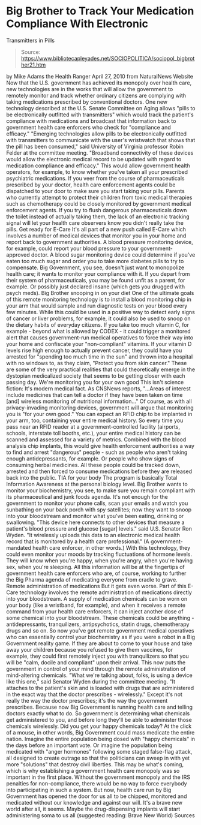 # Big Brother to Track Your Medication Compliance With Electronic 
Transmitters in Pills

> Source: https://www.bibliotecapleyades.net/SOCIOPOLITICA/sociopol_bigbrother21.htm

by Mike Adams
the Health Ranger
April 27, 2010
from
NaturalNews Website
Now that the U.S. government has achieved its monopoly over health care, new
technologies are in the works that will allow the government to remotely
monitor and track whether ordinary citizens are complying with taking
medications prescribed by conventional doctors.
One new technology described at the U.S. Senate
Committee on Aging allows "pills to be electronically outfitted with
transmitters" which would track the patient's compliance with medications
and broadcast that information back to government health care enforcers who
check for "compliance and efficacy."
"Emerging technologies allow pills to be
electronically outfitted with transmitters to communicate with the
user's wristwatch that shows that the pill has been consumed," said
University of Virginia professor Robin Felder at the committee meeting.
"Broadband connectivity of these devices would allow the electronic
medical record to be updated with regard to medication compliance and
efficacy."
This would allow government health operators,
for example, to know whether you've taken all your prescribed psychiatric
medications.
If you veer from the course of pharmaceuticals prescribed by
your doctor, health care enforcement agents could be dispatched to your door
to make sure you start taking your pills.
Parents who currently attempt to protect their children from toxic medical
therapies such as chemotherapy could be closely monitored by government
medical enforcement agents.
If you try to flush dangerous pharmaceuticals
down the toilet instead of actually taking them, the lack of an electronic
tracking signal will let your health care observers know you didn't really
take the pills.
Get ready for E-Care
It's all part of a new push called
E-Care which involves a number of medical
devices that monitor you in your home and report back to government
authorities.
A blood pressure monitoring device, for example,
could report your blood pressure to your government-approved doctor. A blood
sugar monitoring device could determine if you've eaten too much sugar and
order you to take more diabetes pills to try to compensate.
Big Government, you see, doesn't just want to monopolize health care; it
wants to monitor your compliance with it. If you depart from their system of
pharmaceuticals, you may be found unfit as a parent, for example.
Or
possibly just declared insane (which gets you drugged with psych meds).
Big Brother snooping
in on your diet
One of the ultimate goals of this remote monitoring technology is to install
a blood monitoring chip in your arm that would sample and run diagnostic
tests on your blood every few minutes. While this could be used in a
positive way to detect early signs of cancer or liver problems, for example,
it could also be used to snoop on the dietary habits of everyday citizens.
If you take too much vitamin C, for example - beyond what is allowed by
CODEX - it could trigger a monitored alert that causes government-run
medical operatives to force their way into your home and confiscate your
"non-compliant" vitamins.
If your vitamin D levels rise high enough to actually prevent cancer, they
could have you arrested for "spending too much time in the sun" and thrown
into a hospital with no windows to, as they claim, "Protect you from skin
cancer."
These are some of the very practical realities that could theoretically
emerge in the dystopian medicalized society that seems to be getting closer
with each passing day.
We're monitoring you
for your own good
This isn't science fiction: It's modern medical fact.
As CNSNews reports,
"...Areas of interest include medicines that can tell a doctor if they have
been taken on time [and] wireless monitoring of nutritional information..."
Of course, as with all privacy-invading monitoring devices, government will
argue that monitoring you is "for your own good."
You can expect an
RFID
chip to be implanted in your arm, too, containing your entire medical
history. So every time you pass near an RFID reader at a
government-controlled facility (airports, schools, interstate toll booths,
etc.), your entire medical history can be scanned and assessed for a variety
of metrics.
Combined with the blood analysis chip implants, this would give health
enforcement authorities a way to find and arrest "dangerous" people - such
as people who aren't taking enough antidepressants, for example. Or people
who show signs of consuming herbal medicines.
All these people could be
tracked down, arrested and then forced to consume medications before they
are released back into the public.
TIA for your body
The program is basically
Total Information Awareness at the personal biology
level. Big Brother wants to monitor your biochemistry, you see, to make sure
you remain compliant with its pharmaceutical and junk foods agenda.
It's not enough for the government to monitor your phone calls, scan your
emails and watch you sunbathing on your back porch with spy satellites; now
they want to snoop into your bloodstream and monitor what you've been
eating, drinking or swallowing.
"This device here connects to other devices that measure a patient's blood
pressure and glucose [sugar] levels." said U.S. Senator Ron Wyden.
"It
wirelessly uploads this data to an electronic medical health record that is
monitored by a health care professional." (A government-mandated health care
enforcer, in other words.)
With this technology, they could even monitor your moods by tracking
fluctuations of hormone levels.
They will know when you're happy, when
you're angry, when you're having sex, when you're sleeping. All this
information will be at the fingertips of government health care enforcers
who are, of course, working to further the
Big Pharma agenda of medicating
everyone from cradle to grave.
Remote administration of medications
But it gets even worse.
Part of this E-Care technology involves the
remote
administration of medications directly into your bloodstream. A supply of
medication chemicals can be worn on your body (like a wristband, for
example), and when it receives a remote command from your health care
enforcers, it can inject another dose of some chemical into your
bloodstream.
These chemicals could be anything - antidepressants, tranquilizers, antipsychotics, statin drugs, chemotherapy drugs and so on. So now you've
got remote government medical operatives who can essentially control your
biochemistry as if you were a robot in a Big Government reality game.
If they are about to come to your house and take away your children because
you refused to give them vaccines, for example, they could first remotely
inject you with tranquilizers so that you will be "calm, docile and
compliant" upon their arrival.
This now puts the government in control of your mind through the remote
administration of mind-altering chemicals.
"What we're talking about, folks, is using a device like this one," said
Senator Wyden during the committee meeting. "It attaches to the patient's
skin and is loaded with drugs that are administered in the exact way that
the doctor prescribes - wirelessly."
Except it's not really the way the doctor prescribes; it's the way the
government prescribes.
Because now Big Government is running health care and
telling doctors exactly what to do. So government is determining what
chemicals get administered to you, and before long they'll be able to
administer those chemicals wirelessly.
Did you get your happy
chemicals today?
At the click of a mouse, in other words, Big Government could mass medicate
the entire nation.
Imagine the entire population being dosed with "happy
chemicals" in the days before an important vote. Or imagine the population
being medicated with "anger hormones" following some staged false-flag
attack, all designed to create outrage so that the politicians can sweep in
with yet more "solutions" that destroy civil liberties.
This may be what's coming, which is why establishing a government health
care monopoly was so important in the first place.
Without the government
monopoly and the IRS penalties for non-compliance, there would be no way to
force everybody into participating in such a system. But now, health care
run by Big Government has opened the door for us all to be chipped,
monitored and medicated without our knowledge and against our will.
It's a
brave new world after all, it seems.
Maybe the drug-dispensing
implants will start administering soma to us all (suggested reading:
Brave New World)
Sources
